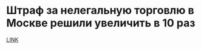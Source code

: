 # Штраф за нелегальную торговлю в Москве решили увеличить в 10 раз



[LINK](https://varlamov.ru/2216762.html)